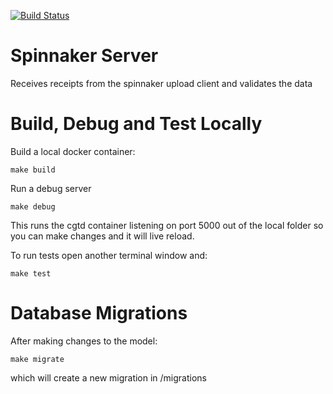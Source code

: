 [![Build Status](https://travis-ci.org/BD2KGenomics/spinnaker.svg?branch=master)](https://travis-ci.org/BD2KGenomics/spinnaker)

# Spinnaker Server
Receives receipts from the spinnaker upload client and validates the data

# Build, Debug and Test Locally

Build a local docker container:

    make build

Run a debug server

    make debug

This runs the cgtd container listening on port 5000 out of the local folder so
you can make changes and it will live reload.

To run tests open another terminal window and:

    make test

# Database Migrations

After making changes to the model:

    make migrate

which will create a new migration in /migrations
